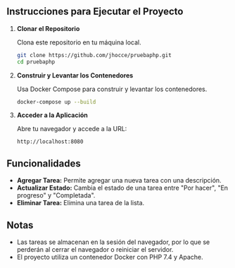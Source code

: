 ## Instrucciones para Ejecutar el Proyecto

1. **Clonar el Repositorio**

   Clona este repositorio en tu máquina local.

   ```bash
   git clone https://github.com/jhocce/pruebaphp.git
   cd pruebaphp
   ```

2. **Construir y Levantar los Contenedores**

   Usa Docker Compose para construir y levantar los contenedores.

   ```bash
   docker-compose up --build
   ```

3. **Acceder a la Aplicación**

   Abre tu navegador y accede a la URL:

   ```
   http://localhost:8080
   ```

## Funcionalidades

- **Agregar Tarea:** Permite agregar una nueva tarea con una descripción.
- **Actualizar Estado:** Cambia el estado de una tarea entre "Por hacer", "En progreso" y "Completada".
- **Eliminar Tarea:** Elimina una tarea de la lista.

## Notas

- Las tareas se almacenan en la sesión del navegador, por lo que se perderán al cerrar el navegador o reiniciar el servidor.
- El proyecto utiliza un contenedor Docker con PHP 7.4 y Apache.

